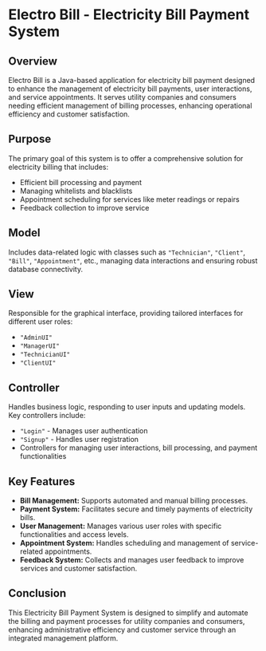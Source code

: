 # Electro Bill - Electricity Bill Payment System

## Overview

Electro Bill is a Java-based application for electricity bill payment designed to enhance the management of electricity bill payments, user interactions, and service appointments. It serves utility companies and consumers needing efficient management of billing processes, enhancing operational efficiency and customer satisfaction.

## Purpose

The primary goal of this system is to offer a comprehensive solution for electricity billing that includes:

- Efficient bill processing and payment
- Managing whitelists and blacklists
- Appointment scheduling for services like meter readings or repairs
- Feedback collection to improve service

## Model

Includes data-related logic with classes such as `"Technician"`, `"Client"`, `"Bill"`, `"Appointment"`, etc., managing data interactions and ensuring robust database connectivity.

## View

Responsible for the graphical interface, providing tailored interfaces for different user roles:

- `"AdminUI"`
- `"ManagerUI"`
- `"TechnicianUI"`
- `"ClientUI"`

## Controller

Handles business logic, responding to user inputs and updating models. Key controllers include:

- `"Login"` - Manages user authentication
- `"Signup"` - Handles user registration
- Controllers for managing user interactions, bill processing, and payment functionalities

## Key Features

- **Bill Management:** Supports automated and manual billing processes.
- **Payment System:** Facilitates secure and timely payments of electricity bills.
- **User Management:** Manages various user roles with specific functionalities and access levels.
- **Appointment System:** Handles scheduling and management of service-related appointments.
- **Feedback System:** Collects and manages user feedback to improve services and customer satisfaction.

## Conclusion

This Electricity Bill Payment System is designed to simplify and automate the billing and payment processes for utility companies and consumers, enhancing administrative efficiency and customer service through an integrated management platform.
